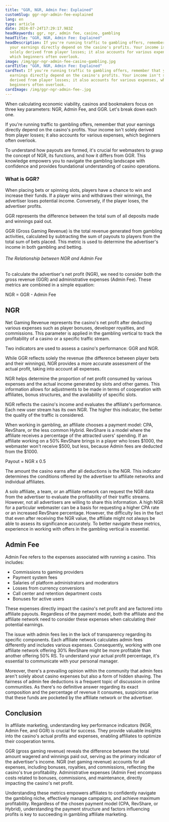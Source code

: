 ```yaml
---
title: "GGR, NGR, Admin Fee: Explained"
customSlug: ggr-ngr-admin-fee-explained
lang: en
type: article
date: 2024-07-24T17:29:17.983Z
headKeywords: ggr, ngr, admin fee, casino, gambling
headTitle: "GGR, NGR, Admin Fee: Explained"
headDescription: If you're running traffic to gambling offers, remember that
  your earnings directly depend on the casino's profits. Your income isn't
  solely derived from player losses; it also accounts for various expenses,
  which beginners often overlook.
image: /img/ggr-ngr-admin-fee-casino-gambling.jpg
cardTitle: "GGR, NGR, Admin Fee: Explained"
cardText: If you're running traffic to gambling offers, remember that your
  earnings directly depend on the casino's profits. Your income isn't solely
  derived from player losses; it also accounts for various expenses, which
  beginners often overlook.
cardImage: /img/ggr-ngr-admin-fee-.jpg
---
```

When calculating economic viability, casinos and bookmakers focus on three key parameters: NGR, Admin Fee, and GGR. Let's break down each one.

If you're running traffic to gambling offers, remember that your earnings directly depend on the casino's profits. Your income isn't solely derived from player losses; it also accounts for various expenses, which beginners often overlook.

To understand how payouts are formed, it's crucial for webmasters to grasp the concept of NGR, its functions, and how it differs from GGR. This knowledge empowers you to navigate the gambling landscape with confidence and provides foundational understanding of casino operations.

### What is GGR?

When placing bets or spinning slots, players have a chance to win and increase their funds. If a player wins and withdraws their winnings, the advertiser loses potential income. Conversely, if the player loses, the advertiser profits.

GGR represents the difference between the total sum of all deposits made and winnings paid out.

GGR (Gross Gaming Revenue) is the total revenue generated from gambling activities, calculated by subtracting the sum of payouts to players from the total sum of bets placed. This metric is used to determine the advertiser's income in both gambling and betting.

###### The Relationship between NGR and Admin Fee

To calculate the advertiser's net profit (NGR), we need to consider both the gross revenue (GGR) and administrative expenses (Admin Fee). These metrics are combined in a simple equation:

NGR = GGR - Admin Fee

## NGR

Net Gaming Revenue represents the casino's net profit after deducting various expenses such as player bonuses, developer royalties, and commissions. This parameter is applied in the gambling vertical to track the profitability of a casino or a specific traffic stream.

Two indicators are used to assess a casino's performance: GGR and NGR.

While GGR reflects solely the revenue (the difference between player bets and their winnings), NGR provides a more accurate assessment of the actual profit, taking into account all expenses.

NGR helps determine the proportion of net profit consumed by various expenses and the actual income generated by slots and other games. This information allows for adjustments to be made in terms of cooperation with affiliates, bonus structures, and the availability of specific slots.

NGR reflects the casino's income and evaluates the affiliate's performance. Each new user stream has its own NGR. The higher this indicator, the better the quality of the traffic is considered.

When working in gambling, an affiliate chooses a payment model: CPA, RevShare, or the less common Hybrid. RevShare is a model where the affiliate receives a percentage of the attracted users' spending. If an affiliate working on a 50% RevShare brings in a player who loses $1000, the webmaster won't receive $500, but less, because Admin fees are deducted from the $1000.

Payout = NGR x 0.5

The amount the casino earns after all deductions is the NGR. This indicator determines the conditions offered by the advertiser to affiliate networks and individual affiliates.

A solo affiliate, a team, or an affiliate network can request the NGR data from the advertiser to evaluate the profitability of their traffic streams. However, not all advertisers are willing to share this information. A high NGR for a particular webmaster can be a basis for requesting a higher CPA rate or an increased RevShare percentage. However, the difficulty lies in the fact that even after receiving the NGR value, the affiliate might not always be able to assess its significance accurately. To better navigate these metrics, experience in working with offers in the gambling vertical is essential.

## Admin Fee

Admin Fee refers to the expenses associated with running a casino. This includes:

* Commissions to gaming providers
* Payment system fees
* Salaries of platform administrators and moderators
* Losses from currency conversions
* Call center and retention department costs
* Bonuses for active users

These expenses directly impact the casino's net profit and are factored into affiliate payouts. Regardless of the payment model, both the affiliate and the affiliate network need to consider these expenses when calculating their potential earnings.

The issue with admin fees lies in the lack of transparency regarding its specific components. Each affiliate network calculates admin fees differently and includes various expenses. Consequently, working with one affiliate network offering 30% RevShare might be more profitable than another offering 50% RS. To understand your actual profit percentage, it's essential to communicate with your personal manager.

Moreover, there's a prevailing opinion within the community that admin fees aren't solely about casino expenses but also a form of hidden shaving. The fairness of admin fee deductions is a frequent topic of discussion in online communities. As there's no definitive answer regarding its exact composition and the percentage of revenue it consumes, suspicions arise that these funds are pocketed by the affiliate network or the advertiser.

## Conclusion

In affiliate marketing, understanding key performance indicators (NGR, Admin Fee, and GGR) is crucial for success. They provide valuable insights into the casino's actual profits and expenses, enabling affiliates to optimize their cooperation terms.

GGR (gross gaming revenue) reveals the difference between the total amount wagered and winnings paid out, serving as the primary indicator of the advertiser's income. NGR (net gaming revenue) accounts for all expenses, including bonuses, royalties, and commissions, reflecting the casino's true profitability. Administrative expenses (Admin Fee) encompass costs related to bonuses, commissions, and maintenance, directly impacting the casino's net profit.

Understanding these metrics empowers affiliates to confidently navigate the gambling niche, effectively manage campaigns, and achieve maximum profitability. Regardless of the chosen payment model (CPA, RevShare, or Hybrid), understanding the payment structure and factors influencing profits is key to succeeding in gambling affiliate marketing.
